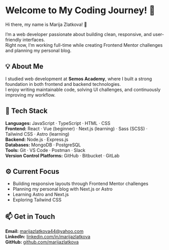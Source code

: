 # Welcome to My Coding Journey! 🚀  

Hi there, my name is Marija Zlatkova! 👋  

I’m a web developer passionate about building clean, responsive, and user-friendly interfaces.  
Right now, I’m working full-time while creating Frontend Mentor challenges and planning my personal blog.  

## 💡 About Me  

I studied web development at **Semos Academy**, where I built a strong foundation in both frontend and backend technologies.  
I enjoy writing maintainable code, solving UI challenges, and continuously improving my workflow.  

## 🔧 Tech Stack  

**Languages:** JavaScript · TypeScript · HTML · CSS  
**Frontend:** React · Vue (beginner) · Next.js (learning) · Sass (SCSS) · Tailwind CSS · Astro (learning)  
**Backend:** Node.js · Express.js  
**Databases:** MongoDB · PostgreSQL  
**Tools:** Git · VS Code · Postman · Slack  
**Version Control Platforms:** GitHub · Bitbucket · GitLab  

## ⚙️ Current Focus  

- Building responsive layouts through Frontend Mentor challenges  
- Planning my personal blog with Next.js or Astro  
- Learning Astro and Next.js  
- Exploring Tailwind CSS  
  
## 📫 Get in Touch  

**Email:** marijazlatkova44@yahoo.com  
**LinkedIn:** [linkedin.com/in/marijazlatkova](https://www.linkedin.com/in/marijazlatkova)  
**GitHub:** [github.com/marijazlatkova](https://github.com/marijazlatkova)  
